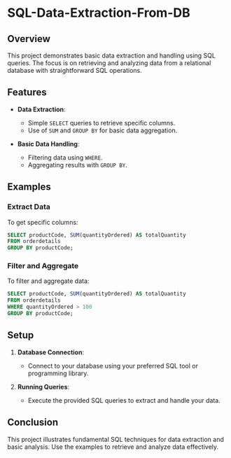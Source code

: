 # SQL-Data-Extraction-From-DB

## Overview

This project demonstrates basic data extraction and handling using SQL queries. The focus is on retrieving and analyzing data from a relational database with straightforward SQL operations.

## Features

- **Data Extraction**:
  - Simple `SELECT` queries to retrieve specific columns.
  - Use of `SUM` and `GROUP BY` for basic data aggregation.

- **Basic Data Handling**:
  - Filtering data using `WHERE`.
  - Aggregating results with `GROUP BY`.

## Examples

### Extract Data

To get specific columns:

```sql
SELECT productCode, SUM(quantityOrdered) AS totalQuantity
FROM orderdetails
GROUP BY productCode;
```

### Filter and Aggregate

To filter and aggregate data:

```sql
SELECT productCode, SUM(quantityOrdered) AS totalQuantity
FROM orderdetails
WHERE quantityOrdered > 100
GROUP BY productCode;
```

## Setup

1. **Database Connection**:
   - Connect to your database using your preferred SQL tool or programming library.

2. **Running Queries**:
   - Execute the provided SQL queries to extract and handle your data.

## Conclusion

This project illustrates fundamental SQL techniques for data extraction and basic analysis. Use the examples to retrieve and analyze data effectively.
